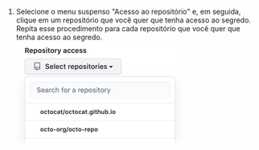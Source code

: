 1. Selecione o menu suspenso "Acesso ao repositório" e, em seguida, clique em um repositório que você quer que tenha acesso ao segredo. Repita esse procedimento para cada repositório que você quer que tenha acesso ao segredo. ![Menu suspenso "Acesso ao repositório"](/assets/images/help/settings/codespaces-secret-repository-access-drop-down.png)